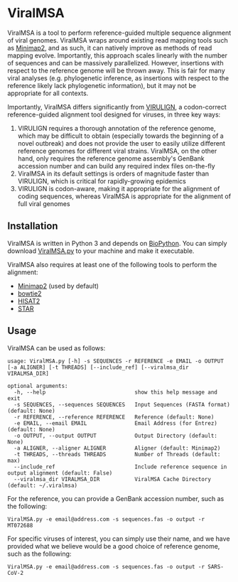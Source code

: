 # ViralMSA
ViralMSA is a tool to perform reference-guided multiple sequence alignment of viral genomes. ViralMSA wraps around existing read mapping tools such as [Minimap2](https://doi.org/10.1093/bioinformatics/bty191), and as such, it can natively improve as methods of read mapping evolve. Importantly, this approach scales linearly with the number of sequences and can be massively parallelized. However, insertions with respect to the reference genome will be thrown away. This is fair for many viral analyses (e.g. phylogenetic inference, as insertions with respect to the reference likely lack phylogenetic information), but it may not be appropriate for all contexts.

Importantly, ViralMSA differs significantly from [VIRULIGN](https://doi.org/10.1093/bioinformatics/bty851), a codon-correct reference-guided alignment tool designed for viruses, in three key ways:

1. VIRULIGN requires a thorough annotation of the reference genome, which may be difficult to obtain (especially towards the beginning of a novel outbreak) and does not provide the user to easily utilize different reference genomes for different viral strains. ViralMSA, on the other hand, only requires the reference genome assembly's GenBank accession number and can build any required index files on-the-fly
2. ViralMSA in its default settings is orders of magnitude faster than VIRULIGN, which is critical for rapidly-growing epidemics
3. VIRULIGN is codon-aware, making it appropriate for the alignment of coding sequences, whereas ViralMSA is appropriate for the alignment of full viral genomes

## Installation
ViralMSA is written in Python 3 and depends on [BioPython](https://biopython.org/). You can simply download [ViralMSA.py](ViralMSA.py) to your machine and make it executable.

ViralMSA also requires at least one of the following tools to perform the alignment:

* [Minimap2](https://github.com/lh3/minimap2) (used by default)
* [bowtie2](http://bowtie-bio.sourceforge.net/bowtie2/index.shtml)
* [HISAT2](http://daehwankimlab.github.io/hisat2/)
* [STAR](https://github.com/alexdobin/STAR)

## Usage
ViralMSA can be used as follows:

```
usage: ViralMSA.py [-h] -s SEQUENCES -r REFERENCE -e EMAIL -o OUTPUT [-a ALIGNER] [-t THREADS] [--include_ref] [--viralmsa_dir VIRALMSA_DIR]

optional arguments:
  -h, --help                            show this help message and exit
  -s SEQUENCES, --sequences SEQUENCES   Input Sequences (FASTA format) (default: None)
  -r REFERENCE, --reference REFERENCE   Reference (default: None)
  -e EMAIL, --email EMAIL               Email Address (for Entrez) (default: None)
  -o OUTPUT, --output OUTPUT            Output Directory (default: None)
  -a ALIGNER, --aligner ALIGNER         Aligner (default: Minimap2)
  -t THREADS, --threads THREADS         Number of Threads (default: max)
  --include_ref                         Include reference sequence in output alignment (default: False)
  --viralmsa_dir VIRALMSA_DIR           ViralMSA Cache Directory (default: ~/.viralmsa)
```

For the reference, you can provide a GenBank accession number, such as the following:

```
ViralMSA.py -e email@address.com -s sequences.fas -o output -r MT072688
```

For specific viruses of interest, you can simply use their name, and we have provided what we believe would be a good choice of reference genome, such as the following:

```
ViralMSA.py -e email@address.com -s sequences.fas -o output -r SARS-CoV-2
```

